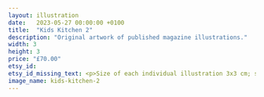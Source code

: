```yaml
---
layout: illustration
date:   2023-05-27 00:00:00 +0100
title:  "Kids Kitchen 2"
description: "Original artwork of published magazine illustrations."
width: 3
height: 3
price: "£70.00"
etsy_id: 
etsy_id_missing_text: <p>Size of each individual illustration 3x3 cm; size including mount 20x20 cm</p><p>Please <a href="mailto:contact@fivequarters.co.uk">contact me</a> if you are interested in buying this illustration.</p>
image_name: kids-kitchen-2
---
```

